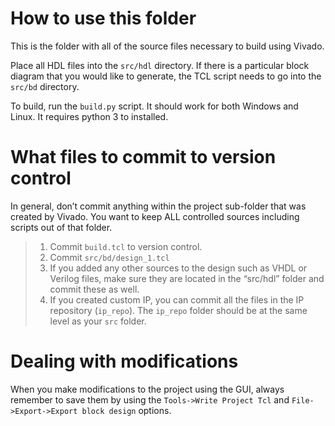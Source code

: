 <!--- Adapated from FPGAdeveloper article
http://www.fpgadeveloper.com/2014/08/version-control-for-vivado-projects.html
-->

# How to use this folder #

This is the folder with all of the source files necessary to build using Vivado. 

Place all HDL files into the `src/hdl` directory. If there is a particular block diagram
that you would like to generate, the TCL script needs to go into the `src/bd` directory.

To build, run the `build.py` script. It should work for both Windows and Linux. It requires
python 3 to installed.

# What files to commit to version control #

In general, don’t commit anything within the project sub-folder that was created by Vivado.
You want to keep ALL controlled sources including scripts out of that folder.

> 1. Commit `build.tcl` to version control.
> 2. Commit `src/bd/design_1.tcl`
> 3. If you added any other sources to the design such as VHDL or Verilog files, make sure they are located in the “src/hdl” folder and commit these as well.
> 4. If you created custom IP, you can commit all the files in the IP repository (`ip_repo`). The `ip_repo` folder should be at the same level as your `src` folder.

# Dealing with modifications #

When you make modifications to the project using the GUI, always remember to save them by using the `Tools->Write Project Tcl` and `File->Export->Export block design` options.

